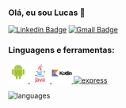 ### Olá, eu sou Lucas 👋


<!--
**silva021/silva021** is a ✨ _special_ ✨ repository because its `README.md` (this file) appears on your GitHub profile.


Here are some ideas to get you started:

- 🔭 I’m currently working on ...
- 🌱 I’m currently learning ...
- 👯 I’m looking to collaborate on ...
- 🤔 I’m looking for help with ...
- 💬 Ask me about ...
- 📫 How to reach me: ...
- 😄 Pronouns: ...
- ⚡ Fun fact: ...
-->
[![Linkedin Badge](https://img.shields.io/static/v1?message=silva021&logo=linkedin&labelColor=1182c3&color=1182c3&logoColor=white&label=%20)](https://www.linkedin.com/in/silva021/) 
[![Gmail Badge](https://img.shields.io/static/v1?message=lucasssilva021@gmail.com&logo=gmail&labelColor=C14438&color=C14438&logoColor=white&label=%20)](mailto:lucasssilva021@gmail.com)


<h3 align="left">Linguagens e ferramentas:</h3>
<p align="left"> 
  <a href="" target="_blank"> <img src="https://raw.githubusercontent.com/devicons/devicon/master/icons/android/android-original-wordmark.svg" alt="express" width="40" height="40"/> </a> 
  <a href="" target="_blank"> <img src="https://raw.githubusercontent.com/devicons/devicon/master/icons/java/java-original-wordmark.svg" alt="express" width="40" height="40"/> </a> 
  <a href="" target="_blank"> <img src="https://raw.githubusercontent.com/devicons/devicon/master/icons/kotlin/kotlin-original-wordmark.svg" alt="express" width="40" height="40"/> </a> 
  <a href="" target="_blank"> <img src="https://www.vectorlogo.zone/logos/sqlite/sqlite-icon.svg" alt="express" width="40" height="40"/> </a> 
</p>



![languages](https://github-readme-stats.vercel.app/api/top-langs/?username=silva021&hide=scss&layout=compact&theme=radical&title_color=2ED3EA)

